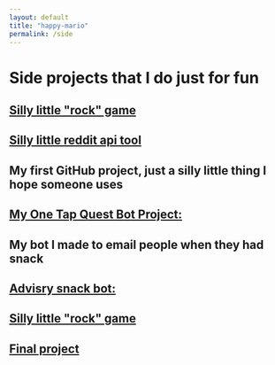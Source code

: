 ```yaml
---
layout: default 
title: "happy-mario"
permalink: /side
---
```

# Side projects that I do just for fun 
<h2><a href="https://happy-duckman.github.io/credits" target="_blank">Silly little "rock" game</a></h2>

<h2><a href="https://github.com/happy-mario/Reddit_Api_Bot/tree/main" target="_blank">Silly little reddit api tool</a></h2> 

## My first GitHub project, just a silly little thing I hope someone uses 
<h2><a href="https://github.com/happy-mario/happy-mario.github.io/tree/main" target="_blank">My One Tap Quest Bot Project:</a></h2>

## My bot I made to email people when they had snack 
<h2><a href="https://github.com/happy-mario/Advisory_Email-Website_Bot/blob/main/README.md" target="_blank">Advisry snack bot:</a></h2>

<h2><a href="https://happy-duckman.github.io/credits" target="_blank">Silly little "rock" game</a></h2>

<h2><a href="https://happy-mario.github.io/Final" target="_blank">Final project</a></h2>






